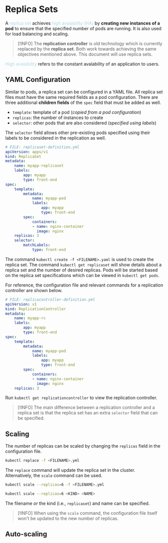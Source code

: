 # Replica Sets
A <span style = "color:lightblue">replica set</span> achieves <span style = "color:lightblue">high avalability (HA)</span> by **creating new instances of a pod** to ensure that the specified number of pods are running. It is also used for load balancing and scaling.

> [!INFO]
> The **replication controller** is old technology which is currently replaced by the **replica set**. Both work towards achieving the same objectives mentioned above. This document will use replica sets.

<span style = "color:lightblue">High avalability</span> refers to the constant avalability of an application to users.

## YAML Configuration
Similar to pods, a replica set can be configured in a YAML file. All replica set files must have the same required fields as a pod configuration. There are three additional **children fields** of the `spec` field that must be added as well.
- `template`: template of a pod (*copied from a pod configuration*)
- `replicas`: the number of instances to create
- `selector`: other pods that are also considered (*specified using labels*)

The `selector` field allows other pre-existing pods specified using their labels to be considered in the replication as well.

```yaml
# FILE: replicaset-definition.yml
apiVersion: apps/v1
kind: ReplicaSet
metadata:
	name: myapp-replicaset
	labels:
		app: myapp
		type: front-end
spec:
	template:
		metadata:
			name: myapp-pod
			labels:
				app: myapp
				type: front-end
		spec:
			containers:
			- name: nginx-container
			  image: nginx
	replicas: 3
	selector:
		matchLabels:
			type: front-end
```

The command `kubectl create -f <FILENAME>.yaml` is used to create the replica set. The command `kubectl get replicaset` will show details about a replica set and the number of desired replicas. Pods will be started based on the replica set specifications which can be viewed in `kubectl get pods`.

For reference, the configuration file and relevant commands for a replication controller are shown below.

```yaml
# FILE: replicacontroller-definition.yml
apiVersion: v1
kind: ReplicationController
metadata:
	name: myapp-rc
	labels:
		app: myapp
		type: front-end
spec:
	template:
		metadata:
			name: myapp-pod
			labels:
				app: myapp
				type: front-end
		spec:
			containers:
			- name: nginx-container
			  image: nginx
	replicas: 3
```

Run `kubectl get replicationcontroller` to view the replication controller.

> [!INFO]
> The main difference between a replication controller and a replica set is that the replica set has an extra `selector` field that can be specified.

## Scaling
The number of replicas can be scaled by changing the `replicas` field in the configuration file.

```bash
kubectl replace -f <FILENAME>.yml
```

The `replace` command will update the replica set in the cluster. Alternatively, the `scale` command can be used.

```bash
kubectl scale --replicas=6 -f <FILENAME>.yml
```

```bash
kubectl scale --replicas=6 <KIND> <NAME>
```

The filename *or* the kind (i.e., `replicaset`) and name can be specified.

> [!INFO]
> When using the `scale` command, the configuration file itself won't be updated to the new number of replicas.

## Auto-scaling

